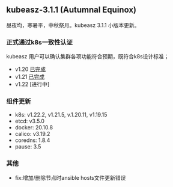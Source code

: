 ## kubeasz-3.1.1 (Autumnal Equinox)

昼夜均，寒暑平，中秋祭月。kubeasz 3.1.1 小版本更新。

### 正式通过k8s一致性认证

kubeasz 用户可以确认集群各项功能符合预期，既符合k8s设计标准；

- v1.20 [已完成](https://github.com/cncf/k8s-conformance/pull/1326)
- v1.21 [已完成](https://github.com/cncf/k8s-conformance/pull/1398)
- v1.22 [进行中]

### 组件更新

- k8s: v1.22.2, v1.21.5, v.1.20.11, v1.19.15
- etcd: v3.5.0
- docker: 20.10.8
- calico: v3.19.2
- coredns: 1.8.4
- pause: 3.5

### 其他

- fix:增加/删除节点时ansible hosts文件更新错误 
